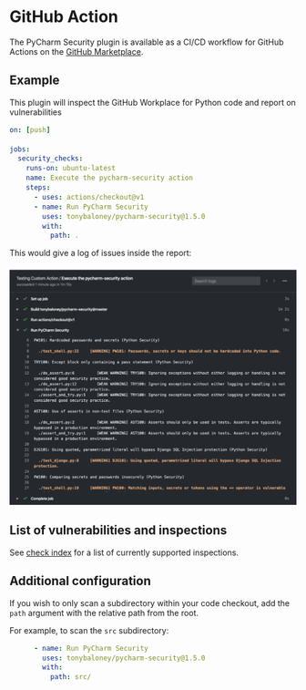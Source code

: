 # GitHub Action

The PyCharm Security plugin is available as a CI/CD workflow for GitHub Actions on the [GitHub Marketplace](https://github.com/marketplace/actions/pycharm-python-security-scanner).

## Example

This plugin will inspect the GitHub Workplace for Python code and report on vulnerabilities

```yaml
on: [push]

jobs:
  security_checks:
    runs-on: ubuntu-latest
    name: Execute the pycharm-security action
    steps:
      - uses: actions/checkout@v1
      - name: Run PyCharm Security
        uses: tonybaloney/pycharm-security@1.5.0
        with:
          path: .
```

This would give a log of issues inside the report:

![](_static/usage-github.png)

## List of vulnerabilities and inspections

See [check index](checks/index) for a list of currently supported inspections.

## Additional configuration

If you wish to only scan a subdirectory within your code checkout, add the `path` argument with the relative path from the root.

For example, to scan the `src` subdirectory:

```yaml
      - name: Run PyCharm Security
        uses: tonybaloney/pycharm-security@1.5.0
        with:
          path: src/
```

